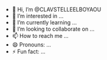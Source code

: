 - 👋 Hi, I’m @CLAVSTELLEELBOYAOU
- 👀 I’m interested in ...
- 🌱 I’m currently learning ...
- 💞️ I’m looking to collaborate on ...
- 📫 How to reach me ...
- 😄 Pronouns: ...
- ⚡ Fun fact: ...

<!---
CLAVSTELLEELBOYAOU/CLAVSTELLEELBOYAOU is a ✨ special ✨ repository because its `README.md` (this file) appears on your GitHub profile.
You can click the Preview link to take a look at your changes.
--->
